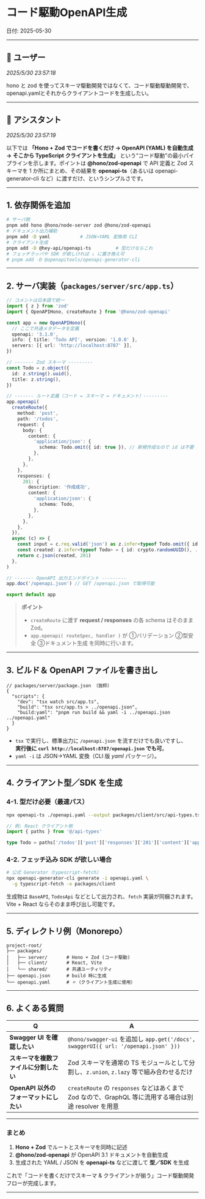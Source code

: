 # コード駆動OpenAPI生成

日付: 2025-05-30

---

## 👤 ユーザー
*2025/5/30 23:57:18*

hono と zod を使ってスキーマ駆動開発ではなくて、コード駆動駆動開発で、openapi.yamlとそれからクライアントコードを生成したい。

---

## 🤖 アシスタント
*2025/5/30 23:57:19*

以下では **「Hono + Zod でコードを書くだけ → OpenAPI (YAML) を自動生成 → そこから TypeScript クライアントを生成」** という“コード駆動”の最小パイプラインを示します。ポイントは **@hono/zod-openapi** で API 定義と Zod スキーマを 1 か所にまとめ、その結果を **openapi-ts**（あるいは openapi-generator-cli など）に渡すだけ、というシンプルさです。  

---

## 1. 依存関係を追加

```bash
# サーバ側
pnpm add hono @hono/node-server zod @hono/zod-openapi
# ドキュメント出力補助
pnpm add -D yaml           # JSON→YAML 変換用 CLI
# クライアント生成
pnpm add -D @hey-api/openapi-ts         # 型だけならこれ
# フェッチラッパや SDK が欲しければ ↓ に置き換え可
# pnpm add -D @openapitools/openapi-generator-cli
```

---

## 2. サーバ実装（`packages/server/src/app.ts`）

```ts
// コメントは日本語で統一
import { z } from 'zod'
import { OpenAPIHono, createRoute } from '@hono/zod-openapi'

const app = new OpenAPIHono({
  // ここで共通メタデータを定義
  openapi: '3.1.0',
  info: { title: 'Todo API', version: '1.0.0' },
  servers: [{ url: 'http://localhost:8787' }],
})

// ------- Zod スキーマ ---------
const Todo = z.object({
  id: z.string().uuid(),
  title: z.string(),
})

// ------- ルート定義（コード = スキーマ = ドキュメント）---------
app.openapi(
  createRoute({
    method: 'post',
    path: '/todos',
    request: {
      body: {
        content: {
          'application/json': {
            schema: Todo.omit({ id: true }), // 新規作成なので id は不要
          },
        },
      },
    },
    responses: {
      201: {
        description: '作成成功',
        content: {
          'application/json': {
            schema: Todo,
          },
        },
      },
    },
  }),
  async (c) => {
    const input = c.req.valid('json') as z.infer<typeof Todo.omit({ id: true })>
    const created: z.infer<typeof Todo> = { id: crypto.randomUUID(), ...input }
    return c.json(created, 201)
  },
)

// ------- OpenAPI 出力エンドポイント ---------
app.doc('/openapi.json') // GET /openapi.json で取得可能

export default app
```

> **ポイント**  
> * `createRoute` に渡す **request / responses** の各 schema はそのまま Zod。  
> * `app.openapi( routeSpec, handler )` が ①バリデーション ②型安全 ③ドキュメント生成 を同時に行います。  

---

## 3. ビルド＆ OpenAPI ファイルを書き出し

```jsonc
// packages/server/package.json （抜粋）
{
  "scripts": {
    "dev": "tsx watch src/app.ts",
    "build": "tsx src/app.ts > ../openapi.json",
    "build:yaml": "pnpm run build && yaml -i ../openapi.json ../openapi.yaml"
  }
}
```

* `tsx` で実行し、標準出力に `/openapi.json` を流すだけでも良いですし、  
  **実行後に `curl http://localhost:8787/openapi.json` でも可**。  
* `yaml -i` は JSON→YAML 変換（CLI 版 *yaml* パッケージ）。  

---

## 4. クライアント型／SDK を生成

### 4-1. 型だけ必要（最速パス）

```bash
npx openapi-ts ./openapi.yaml --output packages/client/src/api-types.ts
```

```ts
// 例: React クライアント側
import { paths } from '@/api-types'

type Todo = paths['/todos']['post']['responses']['201']['content']['application/json']
```

### 4-2. フェッチ込み SDK が欲しい場合

```bash
# 公式 Generator（typescript-fetch）
npx openapi-generator-cli generate -i openapi.yaml \
  -g typescript-fetch -o packages/client
```

生成物は `BaseAPI`, `TodosApi` などとして出力され、`fetch` 実装が同梱されます。  
Vite + React ならそのまま呼び出し可能です。

---

## 5. ディレクトリ例（Monorepo）

```
project-root/
├── packages/
│   ├── server/       # Hono + Zod (コード駆動)
│   ├── client/       # React, Vite
│   └── shared/       # 共通ユーティリティ
├── openapi.json      # build 時に生成
└── openapi.yaml      # 〃（クライアント生成に使用）
```

---

## 6. よくある質問

| Q | A |
|---|---|
| **Swagger UI を確認したい** | `@hono/swagger-ui` を追加し `app.get('/docs', swaggerUI({ url: '/openapi.json' }))` |
| **スキーマを複数ファイルに分割したい** | Zod スキーマを通常の TS モジュールとして分割し、`z.union`, `z.lazy` 等で組み合わせるだけ |
| **OpenAPI 以外のフォーマットにしたい** | `createRoute` の `responses` などはあくまで Zod なので、GraphQL 等に流用する場合は別途 resolver を用意 |

---

### まとめ

1. **Hono + Zod** でルートとスキーマを同時に記述  
2. **@hono/zod-openapi** が OpenAPI 3.1 ドキュメントを自動生成  
3. 生成された YAML / JSON を **openapi-ts** などに渡して **型／SDK** を生成  

これで「コードを書くだけでスキーマ & クライアントが揃う」コード駆動開発フローが完成します。

---
